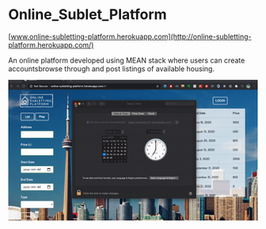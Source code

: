 # Online_Sublet_Platform

[www.online-subletting-platform.herokuapp.com](http://online-subletting-platform.herokuapp.com/)

An online platform developed using MEAN stack where users can create accountsbrowse through and post listings of available housing.

[![Website](https://github.com/Danjin617/Online_Sublet_Platform/blob/master/websitetime.gif)](https://www.youtube.com/watch?v=GIYyxwLx_Is&feature=youtu.be)
